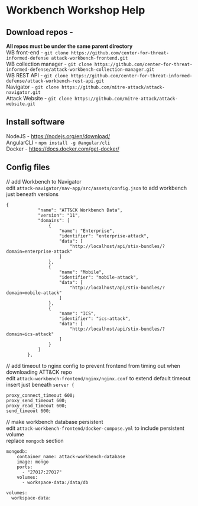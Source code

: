 # Workbench Workshop Help
## Download repos - 
**All repos must be under the same parent directory**  
WB front-end - `git clone https://github.com/center-for-threat-informed-defense attack-workbench-frontend.git`  
WB collection manager - `git clone https://github.com/center-for-threat-informed-defense/attack-workbench-collection-manager.git`  
WB REST API - `git clone https://github.com/center-for-threat-informed-defense/attack-workbench-rest-api.git`  
Navigator - `git clone https://github.com/mitre-attack/attack-navigator.git`  
Attack Website - `git clone https://github.com/mitre-attack/attack-website.git`  


## Install software
NodeJS - https://nodejs.org/en/download/  
AngularCLI - `npm install -g @angular/cli`  
Docker - https://docs.docker.com/get-docker/  

## Config files
// add Workbench to Navigator  
edit  `attack-navigator/nav-app/src/assets/config.json` to add workbench just beneath versions
```
{
            "name": "ATT&CK Workbench Data",
            "version": "11",
            "domains": [
                {
                    "name": "Enterprise",
                    "identifier": "enterprise-attack",
                    "data": [
                        "http://localhost/api/stix-bundles/?domain=enterprise-attack"
                    ]
                },
                {
                    "name": "Mobile",
                    "identifier": "mobile-attack",
                    "data": [
                        "http://localhost/api/stix-bundles/?domain=mobile-attack"
                    ]
                },
                {
                    "name": "ICS",
                    "identifier": "ics-attack",
                    "data": [
                        "http://localhost/api/stix-bundles/?domain=ics-attack"
                    ]
                }
            ]
        },
```

// add timeout to nginx config to prevent frontend from timing out when downloading ATT&CK repo  
edit `attack-workbench-frontend/nginx/nginx.conf` to extend default timeout  
insert just beneath `server {`
``` 
proxy_connect_timeout 600;
proxy_send_timeout 600;
proxy_read_timeout 600;
send_timeout 600;
```

// make workbench database persistent  
edit `attack-workbench-frontend/docker-compose.yml` to include persistent volume  
replace `mongodb` section 
```
mongodb:
    container_name: attack-workbench-database
    image: mongo
    ports:
      - "27017:27017"
    volumes:
      - workspace-data:/data/db
      
volumes:
  workspace-data:
